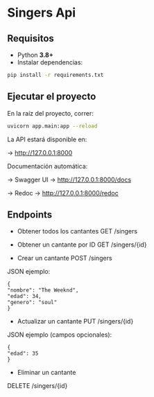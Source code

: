 # Singers Api

## Requisitos

- Python **3.8+**
- Instalar dependencias:

```bash
pip install -r requirements.txt
```

## Ejecutar el proyecto

En la raíz del proyecto, correr:

```bash
uvicorn app.main:app --reload
```

La API estará disponible en:

-> http://127.0.0.1:8000

Documentación automática:

-> Swagger UI → http://127.0.0.1:8000/docs

-> Redoc → http://127.0.0.1:8000/redoc

## Endpoints

- Obtener todos los cantantes
GET /singers

- Obtener un cantante por ID
GET /singers/{id}

- Crear un cantante
POST /singers

JSON ejemplo:

```
{
"nombre": "The Weeknd",
"edad": 34,
"genero": "soul"
}
```

- Actualizar un cantante PUT /singers/{id}

JSON ejemplo (campos opcionales):

```
{
"edad": 35
}
```

- Eliminar un cantante

DELETE /singers/{id}
